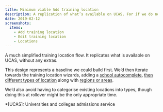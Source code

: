 ```yaml
---
title: Minimum viable Add training location
description: A replication of what’s available on UCAS. For if we do not have time to build school autocompletes and other features, with everything else.
date: 2019-02-12
screenshots:
  items:
    - Add training location
    - Edit training location
    - Locations
---
```


A much simplified training location flow. It replicates what is available on UCAS, without any extras.

This design represents a baseline we could build first. We’d then iterate towards the training location wizards, adding a [school autocomplete](/publish-teacher-training-courses/schools-autocomplete), [then different types of location](/publish-teacher-training-courses/new-training-location) along with [regions or areas](/publish-teacher-training-courses/new-training-location-region).

We’d also avoid having to categorise existing locations into types, though doing this at rollover might be the only appropriate time.

*[UCAS]: Universities and colleges admissions service
